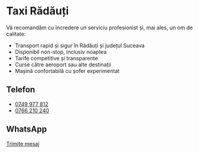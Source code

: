 # Taxi Rădăuți

Vă recomandăm cu încredere un serviciu profesionist și, mai ales, un om de calitate:

- Transport rapid și sigur în Rădăuți și județul Suceava
- Disponibil non-stop, inclusiv noaptea
- Tarife competitive și transparente
- Curse către aeroport sau alte destinații
- Mașină confortabilă cu șofer experimentat

## Telefon

- [0749 977 812](tel:+40749977812)
- [0766 210 240](tel:+40766210240)

## WhatsApp

[Trimite mesaj](https://wa.me/40766210240?text=Salut,%20a%C8%99%20vrea%20s%C4%83%20rezerv%20un%20taxi%20%C3%AEn%20R%C4%83d%C4%83u%C8%9Bi)
